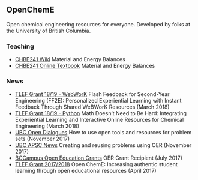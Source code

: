 ## OpenChemE

Open chemical engineering resources for everyone. Developed by folks at the University of British Columbia.

### Teaching

- [CHBE241 Wiki](http://wiki.ubc.ca/Course:CHBE241) Material and Energy Balances
- [CHBE241 Online Textbook](http://chbe241.github.io) Material and Energy Balances

### News

- [TLEF Grant 18/19 - WebWorK](https://tlef.ubc.ca/funded-proposals/entry/197/) Flash Feedback for Second-Year Engineering (FF2E): Personalized Experiential Learning with Instant Feedback Through Shared WeBWorK Resources (March 2018)
- [TLEF Grant 18/19 - Python](https://tlef.ubc.ca/funded-proposals/entry/198/) Math Doesn’t Need to Be Hard: Integrating Experiential Learning and Interactive Online Resources for Chemical Engineering (March 2018)
- [UBC Open Dialogues](https://open.ubc.ca/open-dialogues-how-to-use-open-tools-and-resources-for-problem-sets/) How to use open tools and resources for problem sets (November 2017)
- [UBC APSC News](https://apsc.ubc.ca/news/2017/11/open-education-stories-creating-and-reusing-problems-using-oer) Creating and reusing problems using OER (November 2017)
- [BCCampus Open Education Grants](https://bccampus.ca/2017/07/13/bccampus-is-pleased-to-announce-the-2017-open-education-grant-recipients/) OER Grant Recipient (July 2017)
- [TLEF Grant 2017/2018](https://tlef.ubc.ca/funded-proposals/entry/19/) Open ChemE: Increasing authentic student learning through open educational resources (April 2017)
